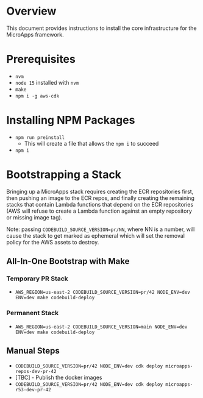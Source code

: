 # Overview

This document provides instructions to install the core infrastructure for the MicroApps framework.

# Prerequisites

- `nvm`
- `node 15` installed with `nvm`
- `make`
- `npm i -g aws-cdk`

# Installing NPM Packages

- `npm run preinstall`
  - This will create a file that allows the `npm i` to succeed
- `npm i`

# Bootstrapping a Stack

Bringing up a MicroApps stack requires creating the ECR repositories first, then pushing an image to the ECR repos, and finally creating the remaining stacks that contain Lambda functions that depend on the ECR repositories (AWS will refuse to create a Lambda function against an empty repository or missing image tag).

Note: passing `CODEBUILD_SOURCE_VERSION=pr/NN`, where NN is a number, will cause the stack to get marked as ephemeral which will set the removal policy for the AWS assets to destroy.

## All-In-One Bootstrap with Make

### Temporary PR Stack

- `AWS_REGION=us-east-2 CODEBUILD_SOURCE_VERSION=pr/42 NODE_ENV=dev ENV=dev make codebuild-deploy`

### Permanent Stack

- `AWS_REGION=us-east-2 CODEBUILD_SOURCE_VERSION=main NODE_ENV=dev ENV=dev make codebuild-deploy`

## Manual Steps

- `CODEBUILD_SOURCE_VERSION=pr/42 NODE_ENV=dev cdk deploy microapps-repos-dev-pr-42`
- [TBC] - Publish the docker images
- `CODEBUILD_SOURCE_VERSION=pr/42 NODE_ENV=dev cdk deploy microapps-r53-dev-pr-42`
